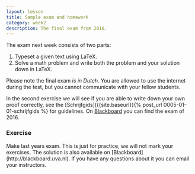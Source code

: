```yaml
---
layout: lesson
title: Sample exam and homework
category: week2
description: The final exam from 2016.
---
```


The exam next week consists of two parts:

1.  Typeset a given text using LaTeX.
2.  Solve a math problem and write both the problem and your solution
    down in LaTeX.

Please note the final exam *is in Dutch*. You are allowed to use the
internet during the test, but you cannot communicate with your fellow
students.

In the second exercise we will see if you are able to write down your
own proof correctly, see the [Schrijfgids]({{site.baseurl}}{% post_url 0005-01-01-schrijfgids %} for guidelines. On
[Blackboard](http://blackboard.uva.nl) you can find the exam of 2016.

<div class="panel panel-primary">
<div class="panel-heading">
<h3 class="panel-title">
Exercise

</h3>
</div>
<div class="panel-body">
Make last years exam. This is just for practice, we will not mark your
exercises. The solution is also available on
[Blackboard](http://blackboard.uva.nl). If you have any questions about
it you can email your instructors.

</div>
</div>
